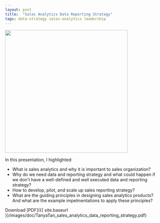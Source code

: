 ```yaml
---
layout: post
title:  "Sales Analytics Data Reporting Strategy"
tags: data-strategy sales-analytics leadership
---
```

<img src="https://github.com/tanyayt/tanyayt.github.io/blob/master/images/sales_analytics_data_reporting_strategy.gif?raw=true" height = 400px>

In this presentation, I highlighted: 

- What is sales analytics and why it is important to sales organization? 
- Why do we need data and reporting strategy and what could happen if we don't have a well-defined and well executed data and reporting strategy? 
- How to develop, pilot, and scale up sales reporting strategy? 
- What are the guiding principles in designing sales analytics products? And what are the example impelmentations to apply these principles? 

Download [PDF]({{ site.baseurl }}/images/doc/TanyaTan_sales_analytics_data_reporting_strategy.pdf)

